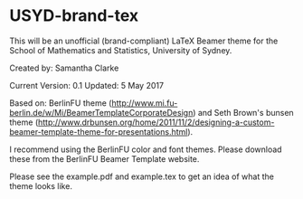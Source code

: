 # USYD-brand-tex

This will be an unofficial (brand-compliant) LaTeX Beamer theme for the School of Mathematics and Statistics, University of Sydney.

Created by: Samantha Clarke

Current Version: 0.1
Updated: 5 May 2017

Based on: BerlinFU theme (http://www.mi.fu-berlin.de/w/Mi/BeamerTemplateCorporateDesign) and Seth Brown's bunsen theme (http://www.drbunsen.org/home/2011/11/2/designing-a-custom-beamer-template-theme-for-presentations.html). 

I recommend using the BerlinFU color and font themes. Please download these from the BerlinFU Beamer Template website.

Please see the example.pdf and example.tex to get an idea of what the theme looks like.
